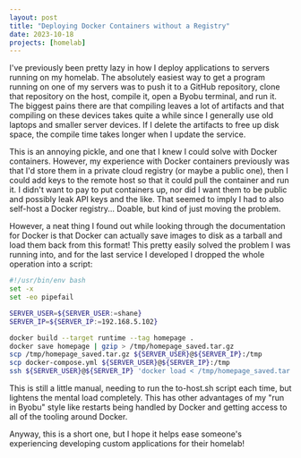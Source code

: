 ```yaml
---
layout: post
title: "Deploying Docker Containers without a Registry"
date: 2023-10-18
projects: [homelab]
---
```


I've previously been pretty lazy in how I deploy applications to servers running on my homelab. The absolutely easiest way to get a program running on one of my servers was to push it to a GitHub repository, clone that repository on the host, compile it, open a Byobu terminal, and run it. The biggest pains there are that compiling leaves a lot of artifacts and that compiling on these devices takes quite a while since I generally use old laptops and smaller server devices. If I delete the artifacts to free up disk space, the compile time takes longer when I update the service.

This is an annoying pickle, and one that I knew I could solve with Docker containers. However, my experience with Docker containers previously was that I'd store them in a private cloud registry (or maybe a public one), then I could add keys to the remote host so that it could pull the container and run it. I didn't want to pay to put containers up, nor did I want them to be public and possibly leak API keys and the like. That seemed to imply I had to also self-host a Docker registry... Doable, but kind of just moving the problem.

However, a neat thing I found out while looking through the documentation for Docker is that Docker can actually save images to disk as a tarball and load them back from this format! This pretty easily solved the problem I was running into, and for the last service I developed I dropped the whole operation into a script:

```bash
#!/usr/bin/env bash
set -x
set -eo pipefail

SERVER_USER=${SERVER_USER:=shane}
SERVER_IP=${SERVER_IP:=192.168.5.102}

docker build --target runtime --tag homepage .
docker save homepage | gzip > /tmp/homepage_saved.tar.gz
scp /tmp/homepage_saved.tar.gz ${SERVER_USER}@${SERVER_IP}:/tmp
scp docker-compose.yml ${SERVER_USER}@${SERVER_IP}:/tmp
ssh ${SERVER_USER}@${SERVER_IP} 'docker load < /tmp/homepage_saved.tar.gz'
```

This is still a little manual, needing to run the to-host.sh script each time, but lightens the mental load completely. This has other advantages of my "run in Byobu" style like restarts being handled by Docker and getting access to all of the tooling around Docker.

Anyway, this is a short one, but I hope it helps ease someone's experiencing developing custom applications for their homelab!